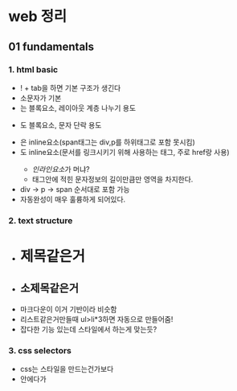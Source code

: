 # web 정리

## 01 fundamentals

### 1. html basic

- ! + tab을 하면 기본 구조가 생긴다
- 소문자가 기본
- <div>는 블록요소, 레이아웃 계층 나누기 용도
- <p> 도 블록요소, 문자 단락 용도
- <span>은 inline요소(span태그는 div,p를 하위태그로 포함 못시킴)
- <a> 도 inline요소(문서를 링크시키기 위해 사용하는 태그, 주로 href랑 사용)
  - *인라인요소*가 머냐?
  - 태그안에 적힌 문자정보의 길이만큼만 영역을 차지한다.
- div -> p -> span 순서대로 포함 가능
- 자동완성이 매우 훌륭하게 되어있다.

### 2. text structure
- <h1> 제목같은거
- <h2> 소제목같은거
- 마크다운이 이거 기반이라 비슷함
- 리스트같은거만들때 ul>li*3하면 자동으로 만들어줌!
- 잡다한 기능 있는데 스타일에서 하는게 맞는듯?

### 3. css selectors
- css는 스타일을 만드는건가보다
- <head> 안에다가 <style> 해서 <body>의 스타일을 지정
- *{} 하면 전체에 대해서
- <h1> <p> 이런거처럼 원래 있는 애들은 그냥 h1{}하면 됨
- 앞에 .붙여야하는 애들은 class 임
  - 클래스는 내가 만드는거
  - <body>에서 <div class="bronze"> 이런식으로 하면 그 div는 브론즈 클래스인거다
- 앞에 #붙여야하는건 id애들
  - id도 내가 설정하는건데 한번만쓸 애들은 id 써주면된다
  - 근데 많이는 안쓴다고 한다

### 4. specificity
- 클래스에 여러개 넣으면 스타일에서 뒤에 적은게 적용됨
- 우선순위가 높은 순
 1. importance
 2. inline 스타일
 3. 선택자
    - id 선택자 > class 선택자 > 요소선택자
 4. 소스코드순서

### 5. inheritance
- 상속받는게 있고 안받는게 있음
- 상속받는것도 안받을 수 있고 안받는것도 받을 수 있음.


## 02 box-model
  
  ### 1. part of box
  - 박스의 기본 요소
    - <style> 넣고
        .box1 {
          width: 200px;
          padding-left: 25px;
          padding-bottom: 25px;
          border-width: 3px;
          border-color: black;
          border-style: solid;
          margin-left: 25px;
          margin-bottom: 50px;
              }